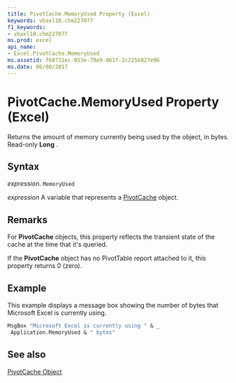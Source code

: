 ```yaml
---
title: PivotCache.MemoryUsed Property (Excel)
keywords: vbaxl10.chm227077
f1_keywords:
- vbaxl10.chm227077
ms.prod: excel
api_name:
- Excel.PivotCache.MemoryUsed
ms.assetid: f68731ec-053e-79e9-861f-2c225b827e96
ms.date: 06/08/2017
---
```



# PivotCache.MemoryUsed Property (Excel)

Returns the amount of memory currently being used by the object, in bytes. Read-only  **Long** .


## Syntax

 _expression_. `MemoryUsed`

 _expression_ A variable that represents a [PivotCache](./Excel.PivotCache.md) object.


## Remarks

For  **PivotCache** objects, this property reflects the transient state of the cache at the time that it's queried.

If the  **PivotCache** object has no PivotTable report attached to it, this property returns 0 (zero).


## Example

This example displays a message box showing the number of bytes that Microsoft Excel is currently using.


```vb
MsgBox "Microsoft Excel is currently using " & _ 
 Application.MemoryUsed & " bytes"
```


## See also


[PivotCache Object](Excel.PivotCache.md)

